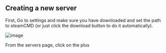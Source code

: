 ## Creating a new server ##

First, Go to settings and make sure you have downloaded and set the path to steamCMD (or just click the download button to do it automatically).

![image](https://user-images.githubusercontent.com/12722354/188250027-2b22f3d1-0f1e-4eb5-8c7b-783eea4c8606.png)

From the servers page, click on the plus
